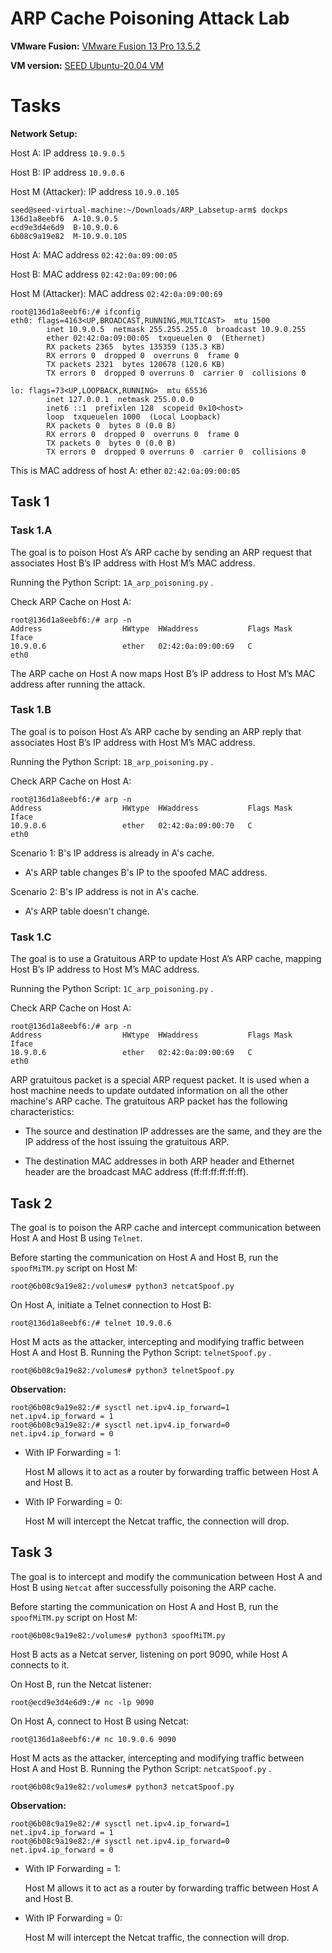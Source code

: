 # ARP Cache Poisoning Attack Lab

**VMware Fusion:** [VMware Fusion 13 Pro 13.5.2](https://customerconnect.vmware.com/en/evalcenter?p=fusion-player-personal-13)

**VM version:** [SEED Ubuntu-20.04 VM](https://seedsecuritylabs.org/labsetup.html)

# Tasks 

**Network Setup:**

Host A: IP address `10.9.0.5`

Host B: IP address `10.9.0.6`

Host M (Attacker): IP address `10.9.0.105`

```
seed@seed-virtual-machine:~/Downloads/ARP_Labsetup-arm$ dockps
136d1a8eebf6  A-10.9.0.5
ecd9e3d4e6d9  B-10.9.0.6
6b08c9a19e82  M-10.9.0.105
```

Host A: MAC address ``02:42:0a:09:00:05``

Host B: MAC address ``02:42:0a:09:00:06``

Host M (Attacker): MAC address ``02:42:0a:09:00:69``

```
root@136d1a8eebf6:/# ifconfig
eth0: flags=4163<UP,BROADCAST,RUNNING,MULTICAST>  mtu 1500
        inet 10.9.0.5  netmask 255.255.255.0  broadcast 10.9.0.255
        ether 02:42:0a:09:00:05  txqueuelen 0  (Ethernet)
        RX packets 2365  bytes 135359 (135.3 KB)
        RX errors 0  dropped 0  overruns 0  frame 0
        TX packets 2321  bytes 120678 (120.6 KB)
        TX errors 0  dropped 0 overruns 0  carrier 0  collisions 0

lo: flags=73<UP,LOOPBACK,RUNNING>  mtu 65536
        inet 127.0.0.1  netmask 255.0.0.0
        inet6 ::1  prefixlen 128  scopeid 0x10<host>
        loop  txqueuelen 1000  (Local Loopback)
        RX packets 0  bytes 0 (0.0 B)
        RX errors 0  dropped 0  overruns 0  frame 0
        TX packets 0  bytes 0 (0.0 B)
        TX errors 0  dropped 0 overruns 0  carrier 0  collisions 0
```

This is MAC address of host A: ether ``02:42:0a:09:00:05``


## Task 1 

### Task 1.A

The goal is to poison Host A’s ARP cache by sending an ARP request that associates Host B’s IP address with Host M’s MAC address.

Running the Python Script: ``1A_arp_poisoning.py`` .

Check ARP Cache on Host A:

```
root@136d1a8eebf6:/# arp -n
Address                  HWtype  HWaddress           Flags Mask            Iface
10.9.0.6                 ether   02:42:0a:09:00:69   C                     eth0
```

The ARP cache on Host A now maps Host B’s IP address to Host M’s MAC address after running the attack.

### Task 1.B

The goal is to poison Host A’s ARP cache by sending an ARP reply that associates Host B’s IP address with Host M’s MAC address.

Running the Python Script: ``1B_arp_poisoning.py`` .

Check ARP Cache on Host A:

```
root@136d1a8eebf6:/# arp -n
Address                  HWtype  HWaddress           Flags Mask            Iface
10.9.0.6                 ether   02:42:0a:09:00:70   C                     eth0
```

Scenario 1: B's IP address is already in A's cache.
- A's ARP table changes B's IP to the spoofed MAC address.

Scenario 2: B's IP address is not in A's cache.
- A's ARP table doesn't change.

### Task 1.C

The goal is to use a Gratuitous ARP to update Host A’s ARP cache, mapping Host B’s IP address to Host M’s MAC address.

Running the Python Script: ``1C_arp_poisoning.py`` .

Check ARP Cache on Host A:

```
root@136d1a8eebf6:/# arp -n
Address                  HWtype  HWaddress           Flags Mask            Iface
10.9.0.6                 ether   02:42:0a:09:00:69   C                     eth0
```
ARP gratuitous packet is a special ARP request packet. It is used when a host machine needs to
update outdated information on all the other machine's ARP cache. The gratuitous ARP packet has
the following characteristics:

- The source and destination IP addresses are the same, and they are the IP address of the host
issuing the gratuitous ARP.

- The destination MAC addresses in both ARP header and Ethernet header are the broadcast MAC
address (ff:ff:ff:ff:ff:ff).

## Task 2

The goal is to poison the ARP cache and intercept communication between Host A and Host B using ``Telnet``.


Before starting the communication on Host A and Host B, run the ``spoofMiTM.py`` script on Host M:

```
root@6b08c9a19e82:/volumes# python3 netcatSpoof.py
```

On Host A, initiate a Telnet connection to Host B:
```
root@136d1a8eebf6:/# telnet 10.9.0.6
```

Host M acts as the attacker, intercepting and modifying traffic between Host A and Host B. Running the Python Script: ``telnetSpoof.py`` .
```
root@6b08c9a19e82:/volumes# python3 telnetSpoof.py
```

**Observation:** 
```
root@6b08c9a19e82:/# sysctl net.ipv4.ip_forward=1
net.ipv4.ip_forward = 1
root@6b08c9a19e82:/# sysctl net.ipv4.ip_forward=0
net.ipv4.ip_forward = 0
```
- With IP Forwarding = 1:
  
  Host M allows it to act as a router by forwarding traffic between Host A and Host B. 

- With IP Forwarding = 0:

  Host M will intercept the Netcat traffic, the connection will drop.

## Task 3

The goal is to intercept and modify the communication between Host A and Host B using ``Netcat`` after successfully poisoning the ARP cache.

Before starting the communication on Host A and Host B, run the ``spoofMiTM.py`` script on Host M:

```
root@6b08c9a19e82:/volumes# python3 spoofMiTM.py
```

Host B acts as a Netcat server, listening on port 9090, while Host A connects to it.

On Host B, run the Netcat listener:
```
root@ecd9e3d4e6d9:/# nc -lp 9090
```

On Host A, connect to Host B using Netcat:
```
root@136d1a8eebf6:/# nc 10.9.0.6 9090
```

Host M acts as the attacker, intercepting and modifying traffic between Host A and Host B. Running the Python Script: ``netcatSpoof.py`` .

```
root@6b08c9a19e82:/volumes# python3 netcatSpoof.py
```

**Observation:** 
```
root@6b08c9a19e82:/# sysctl net.ipv4.ip_forward=1
net.ipv4.ip_forward = 1
root@6b08c9a19e82:/# sysctl net.ipv4.ip_forward=0
net.ipv4.ip_forward = 0
```
- With IP Forwarding = 1:
  
  Host M allows it to act as a router by forwarding traffic between Host A and Host B. 

- With IP Forwarding = 0:

  Host M will intercept the Netcat traffic, the connection will drop.


